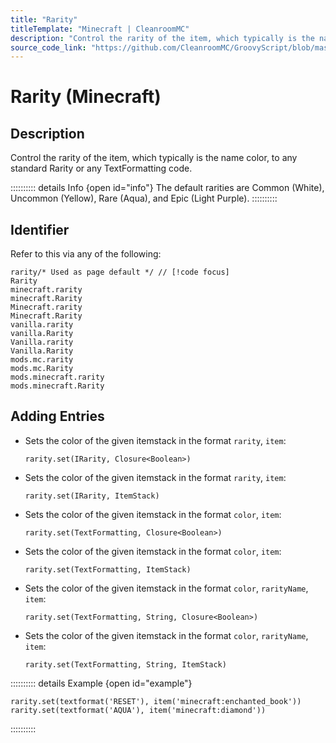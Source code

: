 ```yaml
---
title: "Rarity"
titleTemplate: "Minecraft | CleanroomMC"
description: "Control the rarity of the item, which typically is the name color, to any standard Rarity or any TextFormatting code."
source_code_link: "https://github.com/CleanroomMC/GroovyScript/blob/master/src/main/java/com/cleanroommc/groovyscript/compat/vanilla/Rarity.java"
---
```


# Rarity (Minecraft)

## Description

Control the rarity of the item, which typically is the name color, to any standard Rarity or any TextFormatting code.

:::::::::: details Info {open id="info"}
The default rarities are Common (White), Uncommon (Yellow), Rare (Aqua), and Epic (Light Purple).
::::::::::

## Identifier

Refer to this via any of the following:

```groovy:no-line-numbers {1}
rarity/* Used as page default */ // [!code focus]
Rarity
minecraft.rarity
minecraft.Rarity
Minecraft.rarity
Minecraft.Rarity
vanilla.rarity
vanilla.Rarity
Vanilla.rarity
Vanilla.Rarity
mods.mc.rarity
mods.mc.Rarity
mods.minecraft.rarity
mods.minecraft.Rarity
```


## Adding Entries

- Sets the color of the given itemstack in the format `rarity`, `item`:

    ```groovy:no-line-numbers
    rarity.set(IRarity, Closure<Boolean>)
    ```

- Sets the color of the given itemstack in the format `rarity`, `item`:

    ```groovy:no-line-numbers
    rarity.set(IRarity, ItemStack)
    ```

- Sets the color of the given itemstack in the format `color`, `item`:

    ```groovy:no-line-numbers
    rarity.set(TextFormatting, Closure<Boolean>)
    ```

- Sets the color of the given itemstack in the format `color`, `item`:

    ```groovy:no-line-numbers
    rarity.set(TextFormatting, ItemStack)
    ```

- Sets the color of the given itemstack in the format `color`, `rarityName`, `item`:

    ```groovy:no-line-numbers
    rarity.set(TextFormatting, String, Closure<Boolean>)
    ```

- Sets the color of the given itemstack in the format `color`, `rarityName`, `item`:

    ```groovy:no-line-numbers
    rarity.set(TextFormatting, String, ItemStack)
    ```

:::::::::: details Example {open id="example"}
```groovy:no-line-numbers
rarity.set(textformat('RESET'), item('minecraft:enchanted_book'))
rarity.set(textformat('AQUA'), item('minecraft:diamond'))
```

::::::::::
